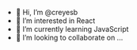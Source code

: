 - 👋 Hi, I’m @creyesb
- 👀 I’m interested in React
- 🌱 I’m currently learning JavaScript
- 💞️ I’m looking to collaborate on ...


<!---
creyesb/creyesb is a ✨ special ✨ repository because its `README.md` (this file) appears on your GitHub profile.
You can click the Preview link to take a look at your changes.
--->
